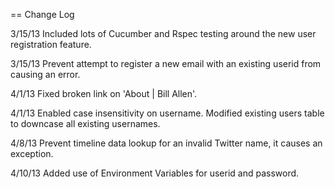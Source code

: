 == Change Log

3/15/13  Included lots of Cucumber and Rspec testing around the new user registration feature.

3/15/13  Prevent attempt to register a new email with an existing userid from causing an error.

4/1/13   Fixed broken link on 'About | Bill Allen'.

4/1/13   Enabled case insensitivity on username. Modified existing users table to downcase all existing usernames.

4/8/13   Prevent timeline data lookup for an invalid Twitter name, it causes an exception.

4/10/13  Added use of Environment Variables for userid and password.